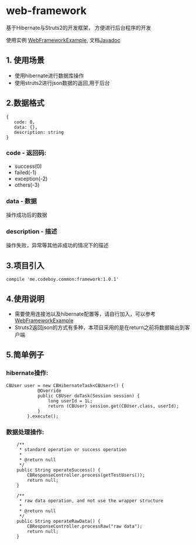 # web-framework
基于Hibernate与Struts2的开发框架， 方便进行后台程序的开发

使用实例 [WebFrameworkExample](https://github.com/androiddevelop/WebFrameworkExample),  文档[Javadoc](http://doc.codeboy.me/Framework/)

## 1. 使用场景
 
 - 使用hibernate进行数据库操作
 - 使用struts2进行json数据的返回,用于后台
 
 
## 2.数据格式
 
 ```
 {
    code: 0,
    data: {},
    description: string
 }
 ```
 
### **code** - 返回码: 

- success(0) 
- failed(-1) 
- exception(-2) 
- others(-3)
 
### **data** - 数据

操作成功后的数据

### **description** - 描述 

  操作失败，异常等其他非成功的情况下的描述

## 3.项目引入

	compile 'me.codeboy.common:framework:1.0.1'

## 4.使用说明

- 需要使用连接池以及hibernate配置等，请自行加入，可以参考[WebFrameworkExample](https://github.com/androiddevelop/WebFrameworkExample)
- Struts2返回json的方式有多种，本项目采用的是在return之前将数据输出到客户端

## 5.简单例子

### hibernate操作:

```
CBUser user = new CBHibernateTask<CBUser>() {
            @Override
            public CBUser doTask(Session session) {
                long userId = 1L;
                return (CBUser) session.get(CBUser.class, userId);
            }
        }.execute();
```
 
### 数据处理操作: 

```
    /**
     * standard operation or success operation
     *
     * @return null
     */
    public String operateSuccess() {
        CBResponseController.process(getTestUsers());
        return null;
    }

    /**
     * raw data operation, and not use the wrapper structure
     *
     * @return null
     */
    public String operateRawData() {
        CBResponseController.processRaw("raw data");
        return null;
    }

```